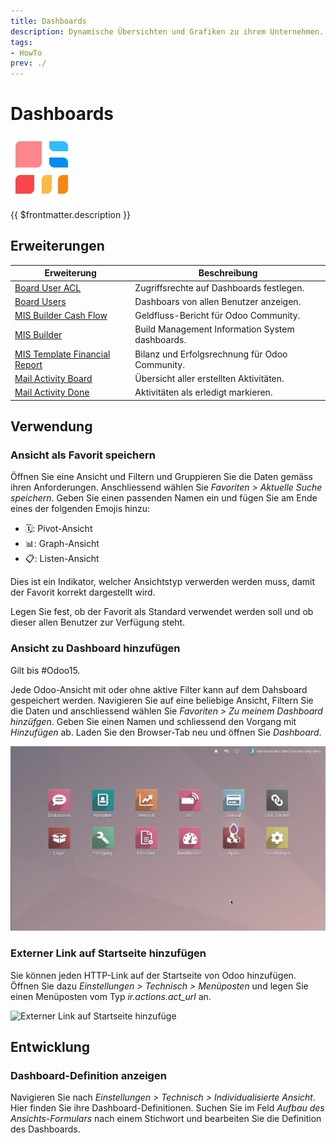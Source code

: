 ```yaml
---
title: Dashboards
description: Dynamische Übersichten und Grafiken zu ihrem Unternehmen.
tags:
- HowTo
prev: ./
---
```

# Dashboards
![icons_odoo_board](attachments/icons_odoo_board.png)

{{ $frontmatter.description }}

## Erweiterungen

| Erweiterung                                                             | Beschreibung                                    |
| ----------------------------------------------------------------------- | ----------------------------------------------- |
| [Board User ACL](Board%20User%20ACL.md)                                 | Zugriffsrechte auf Dashboards festlegen.        |
| [Board Users](Board%20Users.md)                                         | Dashboars von allen Benutzer anzeigen.          |
| [MIS Builder Cash Flow](MIS%20Builder%20Cash%20Flow.md)                 | Geldfluss-Bericht für Odoo Community.           |
| [MIS Builder](MIS%20Builder.md)                                         | Build Management Information System dashboards. |
| [MIS Template Financial Report](MIS%20Template%20Financial%20Report.md) | Bilanz und Erfolgsrechnung für Odoo Community.  |
| [Mail Activity Board](Mail%20Activity%20Board.md)                       | Übersicht aller erstellten Aktivitäten.         |
| [Mail Activity Done](Mail%20Activity%20Done.md)                         | Aktivitäten als erledigt markieren.             |

## Verwendung

### Ansicht als Favorit speichern

Öffnen Sie eine Ansicht und Filtern und Gruppieren Sie die Daten gemäss ihren Anforderungen. Anschliessend wählen Sie *Favoriten > Aktuelle Suche speichern*. Geben Sie einen passenden Namen ein und fügen Sie am Ende eines der folgenden Emojis hinzu:

* 🗓️: Pivot-Ansicht
* 📊: Graph-Ansicht
* 📋: Listen-Ansicht

Dies ist ein Indikator, welcher Ansichtstyp verwerden werden muss, damit der Favorit korrekt dargestellt wird.

Legen Sie fest, ob der Favorit als Standard verwendet werden soll und ob dieser allen Benutzer zur Verfügung steht.

### Ansicht zu Dashboard hinzufügen

Gilt bis #Odoo15.

Jede Odoo-Ansicht mit oder ohne aktive Filter kann auf dem Dahsboard gespeichert werden. Navigieren Sie auf eine beliebige Ansicht, Filtern Sie die Daten und anschliessend wählen Sie *Favoriten > Zu meinem Dashboard hinzüfgen*. Geben Sie einen Namen und schliessend den Vorgang mit *Hinzufügen* ab. Laden Sie den Browser-Tab neu und öffnen Sie *Dashboard*.

![Dashboards Beispiel Speichern](attachments/Dashboards%20Beispiel%20Speichern.gif)

### Externer Link auf Startseite hinzufügen

Sie können jeden HTTP-Link auf der Startseite von Odoo hinzufügen. Öffnen Sie dazu *Einstellungen > Technisch > Menüposten* und legen Sie einen Menüposten vom Typ *ir.actions.act_url* an.

![Externer Link auf Startseite hinzufüge](attachments/Externer%20Link%20auf%20Startseite%20hinzufüge.gif)

## Entwicklung

### Dashboard-Definition anzeigen

Navigieren Sie nach *Einstellungen > Technisch > Individualisierte Ansicht*. Hier finden Sie ihre Dashboard-Definitionen. Suchen Sie im Feld *Aufbau des Ansichts-Formulars* nach einem Stichwort und bearbeiten Sie die Definition des Dashboards.